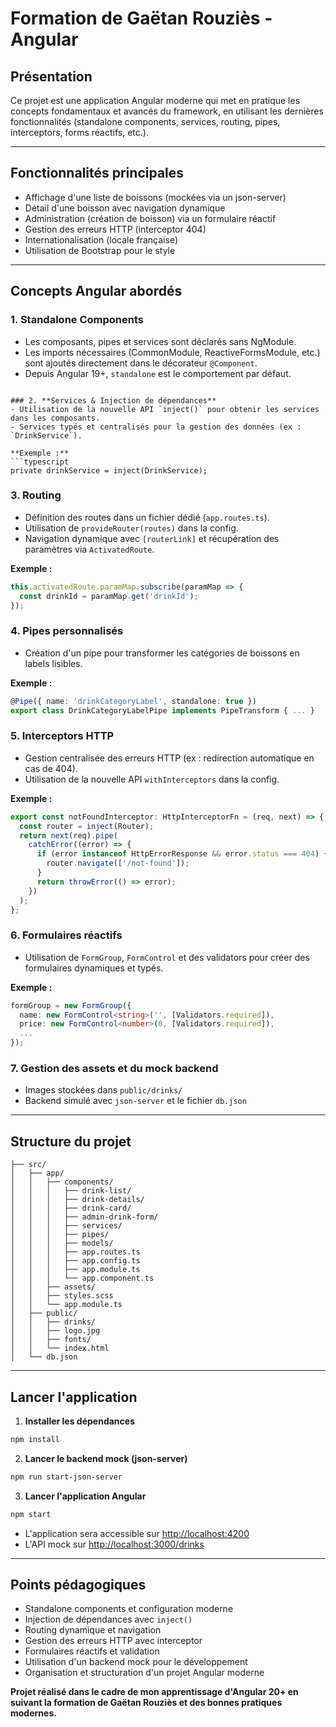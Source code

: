 # Formation de Gaëtan Rouziès - Angular

## Présentation

Ce projet est une application Angular moderne qui met en pratique les concepts fondamentaux et avancés du framework, en utilisant les dernières fonctionnalités (standalone components, services, routing, pipes, interceptors, forms réactifs, etc.).

---

## Fonctionnalités principales
- Affichage d'une liste de boissons (mockées via un json-server)
- Détail d'une boisson avec navigation dynamique
- Administration (création de boisson) via un formulaire réactif
- Gestion des erreurs HTTP (interceptor 404)
- Internationalisation (locale française)
- Utilisation de Bootstrap pour le style

---

## Concepts Angular abordés

### 1. **Standalone Components**
- Les composants, pipes et services sont déclarés sans NgModule.
- Les imports nécessaires (CommonModule, ReactiveFormsModule, etc.) sont ajoutés directement dans le décorateur `@Component`.
- Depuis Angular 19+, `standalone` est le comportement par défaut.

```

### 2. **Services & Injection de dépendances**
- Utilisation de la nouvelle API `inject()` pour obtenir les services dans les composants.
- Services typés et centralisés pour la gestion des données (ex : `DrinkService`).

**Exemple :**
```typescript
private drinkService = inject(DrinkService);
```

### 3. **Routing**
- Définition des routes dans un fichier dédié (`app.routes.ts`).
- Utilisation de `provideRouter(routes)` dans la config.
- Navigation dynamique avec `[routerLink]` et récupération des paramètres via `ActivatedRoute`.

**Exemple :**
```typescript
this.activatedRoute.paramMap.subscribe(paramMap => {
  const drinkId = paramMap.get('drinkId');
});
```

### 4. **Pipes personnalisés**
- Création d'un pipe pour transformer les catégories de boissons en labels lisibles.

**Exemple :**
```typescript
@Pipe({ name: 'drinkCategoryLabel', standalone: true })
export class DrinkCategoryLabelPipe implements PipeTransform { ... }
```

### 5. **Interceptors HTTP**
- Gestion centralisée des erreurs HTTP (ex : redirection automatique en cas de 404).
- Utilisation de la nouvelle API `withInterceptors` dans la config.

**Exemple :**
```typescript
export const notFoundInterceptor: HttpInterceptorFn = (req, next) => {
  const router = inject(Router);
  return next(req).pipe(
    catchError((error) => {
      if (error instanceof HttpErrorResponse && error.status === 404) {
        router.navigate(['/not-found']);
      }
      return throwError(() => error);
    })
  );
};
```

### 6. **Formulaires réactifs**
- Utilisation de `FormGroup`, `FormControl` et des validators pour créer des formulaires dynamiques et typés.

**Exemple :**
```typescript
formGroup = new FormGroup({
  name: new FormControl<string>('', [Validators.required]),
  price: new FormControl<number>(0, [Validators.required]),
  ...
});
```

### 7. **Gestion des assets et du mock backend**
- Images stockées dans `public/drinks/`
- Backend simulé avec `json-server` et le fichier `db.json`

---

## Structure du projet

```
├── src/
│   ├── app/
│   │   ├── components/
│   │   │   ├── drink-list/
│   │   │   ├── drink-details/
│   │   │   ├── drink-card/
│   │   │   ├── admin-drink-form/
│   │   │   ├── services/
│   │   │   ├── pipes/
│   │   │   ├── models/
│   │   │   ├── app.routes.ts
│   │   │   ├── app.config.ts
│   │   │   ├── app.module.ts
│   │   │   └── app.component.ts
│   │   ├── assets/
│   │   ├── styles.scss
│   │   └── app.module.ts
│   ├── public/
│   │   ├── drinks/
│   │   ├── logo.jpg
│   │   ├── fonts/
│   │   └── index.html
│   └── db.json
```

---

## Lancer l'application

1. **Installer les dépendances**
```bash
npm install
```

2. **Lancer le backend mock (json-server)**
```bash
npm run start-json-server
```

3. **Lancer l'application Angular**
```bash
npm start
```

- L'application sera accessible sur [http://localhost:4200](http://localhost:4200)
- L'API mock sur [http://localhost:3000/drinks](http://localhost:3000/drinks)

---

## Points pédagogiques
- Standalone components et configuration moderne
- Injection de dépendances avec `inject()`
- Routing dynamique et navigation
- Gestion des erreurs HTTP avec interceptor
- Formulaires réactifs et validation
- Utilisation d'un backend mock pour le développement
- Organisation et structuration d'un projet Angular moderne

**Projet réalisé dans le cadre de mon apprentissage d'Angular 20+ en suivant la formation de Gaëtan Rouziès et des bonnes pratiques modernes.**
